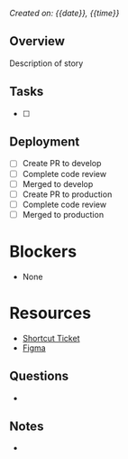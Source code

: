 *Created on: {{date}}, {{time}}*

## Overview
Description of story
## Tasks
- [ ] 
## Deployment
- [ ] Create PR to develop
- [ ] Complete code review
- [ ] Merged to develop
- [ ] Create PR to production
- [ ] Complete code review
- [ ] Merged to production
# Blockers
- None
# Resources
- [Shortcut Ticket]()
- [Figma]()
## Questions
- 
## Notes
- 